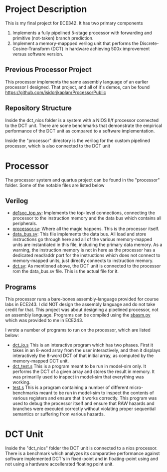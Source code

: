 # Project Description
This is my final project for ECE342. It has two primary components
1. Implements a fully pipelined 5-stage processor with forwarding and primitive (not-taken) branch prediction. 
2. Implement a memory-mappped verilog unit that performs the Discrete-Cosine-Transform (DCT) in hardware achieving 500x improvement versus software version. 

## Previous Processor Project
This processor implements the same assembly language of an earlier processor I designed. That project, and all of it's demos, can be found https://github.com/isidorjkaplan/ProcessorPublic 

## Repository Structure
Inside the dct_nios folder is a system with a NIOS II/f processor connected to the DCT unit. 
There are some benchmarks that demonstrate the empirical performance of the DCT unit as compared to a software implementation. 

Inside the "processor" directory is the verilog for the custom pipelined processor, which is also connected to the DCT unit

# Processor 
The processor system and quartus project can be found in the "processor" folder. Some of the notable files are listed below
## Verilog
* [de1soc_top.sv](processor/de1soc_top.sv): Implements the top-level connections, connecting the processor to the instruction memory and the data bus which contains all peripherals. 
* [processor.sv](processor/processor.sv): Where all the magic happens. This is the processor itself. 
* [data_bus.sv](processor/data_bus.sv): This file implements the data bus. All load and store instructions go through here and all of the various memory-mapped units are instantiated in this file, including the primary data memory. As a warning, the instruction memory is not in here as the processor has a dedicated read/addr port for the instructions which does not connect to memory-mapped units, just directly connects to instruction memory. 
* [dct.sv](processor/dct.sv): As mentioned above, the DCT unit is connected to the processor rom the data_bus.sv file. This is the actual file for it. 

## Programs
This processor runs a bare-bones assembly-language provided for course labs in ECE243. I did NOT design the assembly language and do not take credit for that. This project was about designing a pipelined processor, not an assembly language. Programs can be compiled using the [sbasm.py](processor/programs/sbasm.py) which was provided to me in ECE243. 

I wrote a number of programs to run on the processor, which are listed below:
* [dct_io.s](processor/programs/dct_io.s) This is an interactive program which has two phases. First it takes in an 8-word array from the user interactively, and then it displays interactively the 8-word DCT of that initial array, as computed by the memory-mapped DCT unit. 
* [dct_test.s](processor/programs/dct_test.s) This is a program meant to be run in model-sim only. It performs the DCT of a given array and stores the result in memory. It was primarilly used to inspect in model-sim that everything was working. 
* [test.s](processor/programs/test.s) This is a program containing a number of different micro-benchmarks meant to be run in model-sim to inspect the contents of various registers and ensure that it works correctly. This program was used to debug the processor itself and ensure that RAW hazards and branches were executed correctly without violating proper sequential semantics or suffering from various hazards. 


# DCT Unit

Inside the "dct_nios" folder the DCT unit is connected to a nios processor. There is a benchmark which analyzes its comparative performance against software implemented DCT's in fixed-point and in floating-point using and not using a hardware accellerated floating point unit. 
